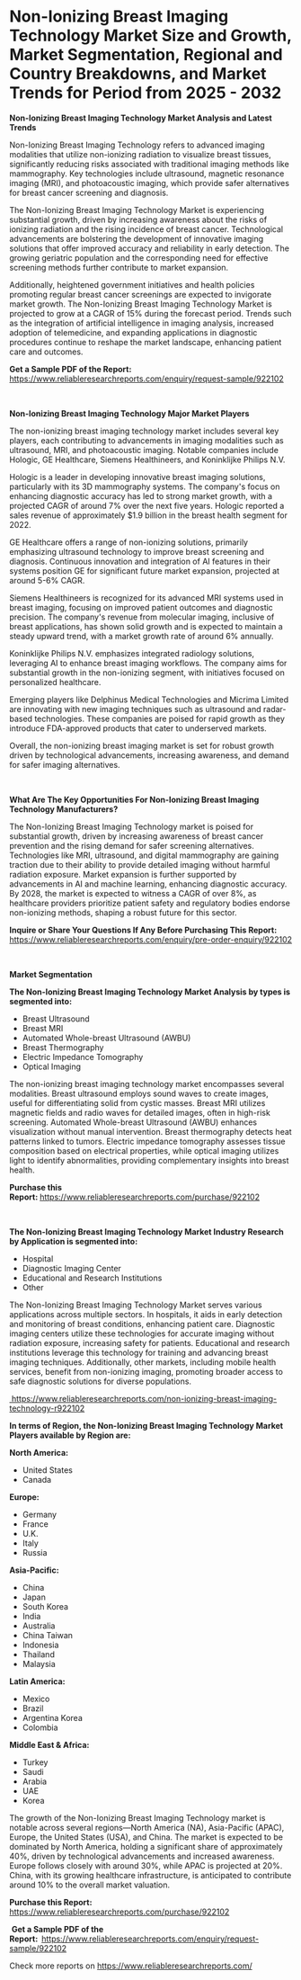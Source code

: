 <p><h1>Non-Ionizing Breast Imaging Technology Market Size and Growth, Market Segmentation, Regional and Country Breakdowns, and Market Trends for Period from 2025 -  2032</h1></p><p><strong>Non-Ionizing Breast Imaging Technology Market Analysis and Latest Trends</strong></p>
<p><p>Non-Ionizing Breast Imaging Technology refers to advanced imaging modalities that utilize non-ionizing radiation to visualize breast tissues, significantly reducing risks associated with traditional imaging methods like mammography. Key technologies include ultrasound, magnetic resonance imaging (MRI), and photoacoustic imaging, which provide safer alternatives for breast cancer screening and diagnosis.</p><p>The Non-Ionizing Breast Imaging Technology Market is experiencing substantial growth, driven by increasing awareness about the risks of ionizing radiation and the rising incidence of breast cancer. Technological advancements are bolstering the development of innovative imaging solutions that offer improved accuracy and reliability in early detection. The growing geriatric population and the corresponding need for effective screening methods further contribute to market expansion.</p><p>Additionally, heightened government initiatives and health policies promoting regular breast cancer screenings are expected to invigorate market growth. The Non-Ionizing Breast Imaging Technology Market is projected to grow at a CAGR of 15% during the forecast period. Trends such as the integration of artificial intelligence in imaging analysis, increased adoption of telemedicine, and expanding applications in diagnostic procedures continue to reshape the market landscape, enhancing patient care and outcomes.</p></p>
<p><strong>Get a Sample PDF of the Report:&nbsp;</strong> <a href="https://www.reliableresearchreports.com/enquiry/request-sample/922102?utm_campaign=2646&utm_medium=2&utm_source=Github&utm_content=ia&utm_term=03032025&utm_id=non-ionizing-breast-imaging-technology">https://www.reliableresearchreports.com/enquiry/request-sample/922102</a></p>
<p>&nbsp;</p>
<p><strong>Non-Ionizing Breast Imaging Technology Major Market Players</strong></p>
<p><p>The non-ionizing breast imaging technology market includes several key players, each contributing to advancements in imaging modalities such as ultrasound, MRI, and photoacoustic imaging. Notable companies include Hologic, GE Healthcare, Siemens Healthineers, and Koninklijke Philips N.V.</p><p>Hologic is a leader in developing innovative breast imaging solutions, particularly with its 3D mammography systems. The company's focus on enhancing diagnostic accuracy has led to strong market growth, with a projected CAGR of around 7% over the next five years. Hologic reported a sales revenue of approximately $1.9 billion in the breast health segment for 2022.</p><p>GE Healthcare offers a range of non-ionizing solutions, primarily emphasizing ultrasound technology to improve breast screening and diagnosis. Continuous innovation and integration of AI features in their systems position GE for significant future market expansion, projected at around 5-6% CAGR.</p><p>Siemens Healthineers is recognized for its advanced MRI systems used in breast imaging, focusing on improved patient outcomes and diagnostic precision. The company's revenue from molecular imaging, inclusive of breast applications, has shown solid growth and is expected to maintain a steady upward trend, with a market growth rate of around 6% annually.</p><p>Koninklijke Philips N.V. emphasizes integrated radiology solutions, leveraging AI to enhance breast imaging workflows. The company aims for substantial growth in the non-ionizing segment, with initiatives focused on personalized healthcare.</p><p>Emerging players like Delphinus Medical Technologies and Micrima Limited are innovating with new imaging techniques such as ultrasound and radar-based technologies. These companies are poised for rapid growth as they introduce FDA-approved products that cater to underserved markets.</p><p>Overall, the non-ionizing breast imaging market is set for robust growth driven by technological advancements, increasing awareness, and demand for safer imaging alternatives.</p></p>
<p>&nbsp;</p>
<p><strong>What Are The Key Opportunities For Non-Ionizing Breast Imaging Technology Manufacturers?</strong></p>
<p><p>The Non-Ionizing Breast Imaging Technology market is poised for substantial growth, driven by increasing awareness of breast cancer prevention and the rising demand for safer screening alternatives. Technologies like MRI, ultrasound, and digital mammography are gaining traction due to their ability to provide detailed imaging without harmful radiation exposure. Market expansion is further supported by advancements in AI and machine learning, enhancing diagnostic accuracy. By 2028, the market is expected to witness a CAGR of over 8%, as healthcare providers prioritize patient safety and regulatory bodies endorse non-ionizing methods, shaping a robust future for this sector.</p></p>
<p><strong>Inquire or Share Your Questions If Any Before Purchasing This Report:</strong> <a href="https://www.reliableresearchreports.com/enquiry/pre-order-enquiry/922102?utm_campaign=2646&utm_medium=2&utm_source=Github&utm_content=ia&utm_term=03032025&utm_id=non-ionizing-breast-imaging-technology">https://www.reliableresearchreports.com/enquiry/pre-order-enquiry/922102</a></p>
<p>&nbsp;</p>
<p><strong>Market Segmentation</strong></p>
<p><strong>The Non-Ionizing Breast Imaging Technology Market Analysis by types is segmented into:</strong></p>
<p><ul><li>Breast Ultrasound</li><li>Breast MRI</li><li>Automated Whole-breast Ultrasound (AWBU)</li><li>Breast Thermography</li><li>Electric Impedance Tomography</li><li>Optical Imaging</li></ul></p>
<p><p>The non-ionizing breast imaging technology market encompasses several modalities. Breast ultrasound employs sound waves to create images, useful for differentiating solid from cystic masses. Breast MRI utilizes magnetic fields and radio waves for detailed images, often in high-risk screening. Automated Whole-breast Ultrasound (AWBU) enhances visualization without manual intervention. Breast thermography detects heat patterns linked to tumors. Electric impedance tomography assesses tissue composition based on electrical properties, while optical imaging utilizes light to identify abnormalities, providing complementary insights into breast health.</p></p>
<p><strong>Purchase this Report:&nbsp;</strong><a href="https://www.reliableresearchreports.com/purchase/922102?utm_campaign=2646&utm_medium=2&utm_source=Github&utm_content=ia&utm_term=03032025&utm_id=non-ionizing-breast-imaging-technology">https://www.reliableresearchreports.com/purchase/922102</a></p>
<p>&nbsp;</p>
<p><strong>The Non-Ionizing Breast Imaging Technology Market Industry Research by Application is segmented into:</strong></p>
<p><ul><li>Hospital</li><li>Diagnostic Imaging Center</li><li>Educational and Research Institutions</li><li>Other</li></ul></p>
<p><p>The Non-Ionizing Breast Imaging Technology Market serves various applications across multiple sectors. In hospitals, it aids in early detection and monitoring of breast conditions, enhancing patient care. Diagnostic imaging centers utilize these technologies for accurate imaging without radiation exposure, increasing safety for patients. Educational and research institutions leverage this technology for training and advancing breast imaging techniques. Additionally, other markets, including mobile health services, benefit from non-ionizing imaging, promoting broader access to safe diagnostic solutions for diverse populations.</p></p>
<p><a href="https://www.reliableresearchreports.com/non-ionizing-breast-imaging-technology-r922102?utm_campaign=2646&utm_medium=2&utm_source=Github&utm_content=ia&utm_term=03032025&utm_id=non-ionizing-breast-imaging-technology">&nbsp;https://www.reliableresearchreports.com/non-ionizing-breast-imaging-technology-r922102</a></p>
<p><strong>In terms of Region, the Non-Ionizing Breast Imaging Technology Market Players available by Region are:</strong></p>
<p>
    <p> <strong> North America: </strong>
        <ul>
            <li>United States</li>
            <li>Canada</li>
        </ul>
        </p> 
    <p> <strong> Europe: </strong>
        <ul>
            <li>Germany</li>
            <li>France</li>
            <li>U.K.</li>
            <li>Italy</li>
            <li>Russia</li>
        </ul>
        </p> 
    <p> <strong> Asia-Pacific: </strong>
        <ul>
            <li>China</li>
            <li>Japan</li>
            <li>South Korea</li>
            <li>India</li>
            <li>Australia</li>
            <li>China Taiwan</li>
            <li>Indonesia</li>
            <li>Thailand</li>
            <li>Malaysia</li>
        </ul>
        </p> 
    <p> <strong> Latin America: </strong>
        <ul>
            <li>Mexico</li>
            <li>Brazil</li>
            <li>Argentina Korea</li>
            <li>Colombia</li>
        </ul>
        </p> 
    <p> <strong> Middle East & Africa: </strong>
        <ul>
            <li>Turkey</li>
            <li>Saudi</li>
            <li>Arabia</li>
            <li>UAE</li>
            <li>Korea</li>
        </ul>
    </p>
    </p>
<p><p>The growth of the Non-Ionizing Breast Imaging Technology market is notable across several regions—North America (NA), Asia-Pacific (APAC), Europe, the United States (USA), and China. The market is expected to be dominated by North America, holding a significant share of approximately 40%, driven by technological advancements and increased awareness. Europe follows closely with around 30%, while APAC is projected at 20%. China, with its growing healthcare infrastructure, is anticipated to contribute around 10% to the overall market valuation.</p></p>
<p><strong>Purchase this Report: </strong><a href="https://www.reliableresearchreports.com/purchase/922102?utm_campaign=2646&utm_medium=2&utm_source=Github&utm_content=ia&utm_term=03032025&utm_id=non-ionizing-breast-imaging-technology">https://www.reliableresearchreports.com/purchase/922102</a></p>
<p>&nbsp;<strong>Get a Sample PDF of the Report:&nbsp;&nbsp;</strong><a href="https://www.reliableresearchreports.com/enquiry/request-sample/922102?utm_campaign=2646&utm_medium=2&utm_source=Github&utm_content=ia&utm_term=03032025&utm_id=non-ionizing-breast-imaging-technology">https://www.reliableresearchreports.com/enquiry/request-sample/922102</a></p>
<p><strong></strong></p>
<p>Check more reports on <a href="https://www.reliableresearchreports.com/?utm_campaign=2646&utm_medium=2&utm_source=Github&utm_content=ia&utm_term=03032025&utm_id=non-ionizing-breast-imaging-technology">https://www.reliableresearchreports.com/</a></p>